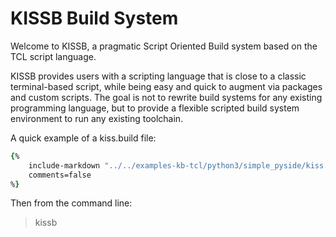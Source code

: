 # KISSB Build System

Welcome to KISSB, a pragmatic Script Oriented Build system based on the TCL script language. 

KISSB provides users with a scripting language that is close to a classic terminal-based script, while being easy and quick to augment via packages and custom scripts. The goal is not to rewrite build systems for any existing programming language, but to provide a flexible scripted build system environment to run any existing toolchain. 

A quick example of a kiss.build file: 

~~~tcl 
{%
    include-markdown "../../examples-kb-tcl/python3/simple_pyside/kiss.build"
    comments=false
%}
~~~

Then from the command line:

> kissb 